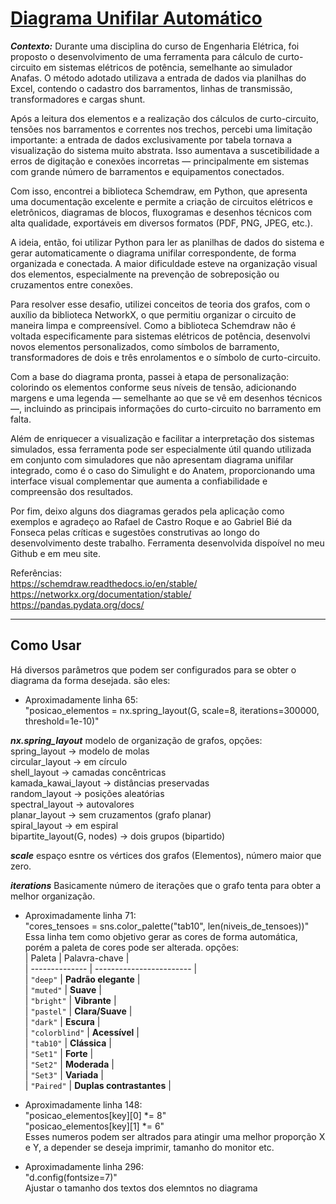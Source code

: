 # [Diagrama Unifilar Automático](https://www.google.com/?hl=pt-BR)
***Contexto:***
Durante uma disciplina do curso de Engenharia Elétrica, foi proposto o desenvolvimento de uma ferramenta para cálculo de curto-circuito em sistemas elétricos de potência, semelhante ao simulador Anafas. O método adotado utilizava a entrada de dados via planilhas do Excel, contendo o cadastro dos barramentos, linhas de transmissão, transformadores e cargas shunt.

Após a leitura dos elementos e a realização dos cálculos de curto-circuito, tensões nos barramentos e correntes nos trechos, percebi uma limitação importante: a entrada de dados exclusivamente por tabela tornava a visualização do sistema muito abstrata. Isso aumentava a suscetibilidade a erros de digitação e conexões incorretas — principalmente em sistemas com grande número de barramentos e equipamentos conectados.

Com isso, encontrei a biblioteca Schemdraw, em Python, que apresenta uma documentação excelente e permite a criação de circuitos elétricos e eletrônicos, diagramas de blocos, fluxogramas e desenhos técnicos com alta qualidade, exportáveis em diversos formatos (PDF, PNG, JPEG, etc.).

A ideia, então, foi utilizar Python para ler as planilhas de dados do sistema e gerar automaticamente o diagrama unifilar correspondente, de forma organizada e conectada. A maior dificuldade esteve na organização visual dos elementos, especialmente na prevenção de sobreposição ou cruzamentos entre conexões.

Para resolver esse desafio, utilizei conceitos de teoria dos grafos, com o auxílio da biblioteca NetworkX, o que permitiu organizar o circuito de maneira limpa e compreensível. Como a biblioteca Schemdraw não é voltada especificamente para sistemas elétricos de potência, desenvolvi novos elementos personalizados, como símbolos de barramento, transformadores de dois e três enrolamentos e o símbolo de curto-circuito.

Com a base do diagrama pronta, passei à etapa de personalização: colorindo os elementos conforme seus níveis de tensão, adicionando margens e uma legenda — semelhante ao que se vê em desenhos técnicos —, incluindo as principais informações do curto-circuito no barramento em falta.

Além de enriquecer a visualização e facilitar a interpretação dos sistemas simulados, essa ferramenta pode ser especialmente útil quando utilizada em conjunto com simuladores que não apresentam diagrama unifilar integrado, como é o caso do Simulight e do Anatem, proporcionando uma interface visual complementar que aumenta a confiabilidade e compreensão dos resultados.

Por fim, deixo alguns dos diagramas gerados pela aplicação como exemplos e agradeço ao Rafael de Castro Roque e ao Gabriel Bié da Fonseca pelas críticas e sugestões construtivas ao longo do desenvolvimento deste trabalho. Ferramenta desenvolvida dispoível no meu Github e em meu site.

Referências:  
https://schemdraw.readthedocs.io/en/stable/  
https://networkx.org/documentation/stable/  
https://pandas.pydata.org/docs/

---
## Como Usar  
Há diversos parâmetros que podem ser configurados para se obter o diagrama da forma desejada. são eles:  
- Aproximadamente linha 65:  
"posicao_elementos = nx.spring_layout(G, scale=8, iterations=300000, threshold=1e-10)"   

***nx.spring_layout*** modelo de organização de grafos, opções:  
spring_layout → modelo de molas  
circular_layout → em círculo  
shell_layout → camadas concêntricas  
kamada_kawai_layout → distâncias preservadas  
random_layout → posições aleatórias  
spectral_layout → autovalores  
planar_layout → sem cruzamentos (grafo planar)  
spiral_layout → em espiral  
bipartite_layout(G, nodes) → dois grupos (bipartido)  

***scale*** espaço esntre os vértices dos grafos (Elementos), número maior que zero.  

***iterations*** Basicamente número de iterações que o grafo tenta para obter a melhor organização.  


- Aproximadamente linha 71:  
"cores_tensoes = sns.color_palette("tab10", len(niveis_de_tensoes))"  
Essa linha tem como objetivo gerar as cores de forma automática, porém a paleta de cores pode ser alterada.
opções:  
| Paleta         | Palavra-chave            |  
| -------------- | ------------------------ |  
| `"deep"`       | **Padrão elegante**      |  
| `"muted"`      | **Suave**                |  
| `"bright"`     | **Vibrante**             |  
| `"pastel"`     | **Clara/Suave**          |  
| `"dark"`       | **Escura**               |  
| `"colorblind"` | **Acessível**            |  
| `"tab10"`      | **Clássica**             |  
| `"Set1"`       | **Forte**                |  
| `"Set2"`       | **Moderada**             |  
| `"Set3"`       | **Variada**              |  
| `"Paired"`     | **Duplas contrastantes** |  


- Aproximadamente linha 148:  
"posicao_elementos[key][0] *= 8"  
"posicao_elementos[key][1] *= 6"  
Esses numeros podem ser altrados para atingir uma melhor proporção X e Y, a depender se deseja imprimir, tamanho do monitor etc.



- Aproximadamente linha 296:  
"d.config(fontsize=7)"  
Ajustar o tamanho dos textos dos elemntos no diagrama  

